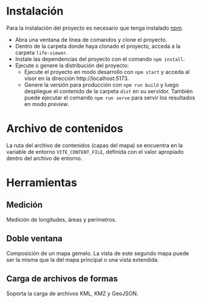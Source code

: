 # Instalación

Para la instalación del proyecto es necesario que tenga instalado [npm](https://www.npmjs.com/).

- Abra una ventana de línea de comandos y clone el proyecto.
- Dentro de la carpeta donde haya clonado el proyecto, acceda a la carpeta `life-viewer`.
- Instale las dependencias del proyecto con el comando `npm install`.
- Ejecute o genere la distribución del proyecto:
  - Ejecute el proyecto en modo desarrollo con `npm start` y acceda al visor en la dirección http://localhost:5173.
  - Genere la versión para producción con `npm run build` y luego despliegue el contenido de la carpeta `dist` en su servidor. También puede ejecutar el comando `npm run serve` para servir los resultados en modo _preview_.

# Archivo de contenidos

La ruta del archivo de contenidos (capas del mapa) se encuentra en la variable de entorno `VITE_CONTENT_FILE`, definida con el valor apropiado dentro del archivo de entorno.

# Herramientas

## Medición

Medición de longitudes, áreas y perímetros.

## Doble ventana

Composición de un mapa gemelo. La vista de este segundo mapa puede ser la misma que la del mapa principal o una vista extendida.

## Carga de archivos de formas

Soporta la carga de archivos KML, KMZ y GeoJSON.